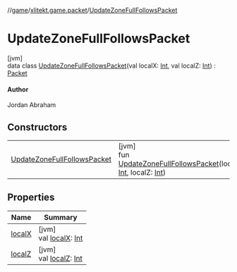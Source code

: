 //[game](../../../index.md)/[xlitekt.game.packet](../index.md)/[UpdateZoneFullFollowsPacket](index.md)

# UpdateZoneFullFollowsPacket

[jvm]\
data class [UpdateZoneFullFollowsPacket](index.md)(val localX: [Int](https://kotlinlang.org/api/latest/jvm/stdlib/kotlin/-int/index.html), val localZ: [Int](https://kotlinlang.org/api/latest/jvm/stdlib/kotlin/-int/index.html)) : [Packet](../-packet/index.md)

#### Author

Jordan Abraham

## Constructors

| | |
|---|---|
| [UpdateZoneFullFollowsPacket](-update-zone-full-follows-packet.md) | [jvm]<br>fun [UpdateZoneFullFollowsPacket](-update-zone-full-follows-packet.md)(localX: [Int](https://kotlinlang.org/api/latest/jvm/stdlib/kotlin/-int/index.html), localZ: [Int](https://kotlinlang.org/api/latest/jvm/stdlib/kotlin/-int/index.html)) |

## Properties

| Name | Summary |
|---|---|
| [localX](local-x.md) | [jvm]<br>val [localX](local-x.md): [Int](https://kotlinlang.org/api/latest/jvm/stdlib/kotlin/-int/index.html) |
| [localZ](local-z.md) | [jvm]<br>val [localZ](local-z.md): [Int](https://kotlinlang.org/api/latest/jvm/stdlib/kotlin/-int/index.html) |
